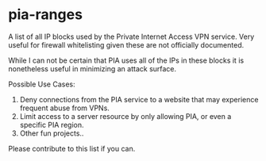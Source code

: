 # pia-ranges
A list of all IP blocks used by the Private Internet Access VPN service. Very useful for firewall whitelisting given these are not officially documented.

While I can not be certain that PIA uses all of the IPs in these blocks it is nonetheless useful in minimizing an attack surface.

Possible Use Cases:

1. Deny connections from the PIA service to a website that may experience frequent abuse from VPNs.
2. Limit access to a server resource by only allowing PIA, or even a specific PIA region.
3. Other fun projects..

Please contribute to this list if you can.
